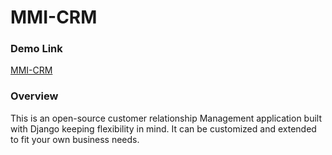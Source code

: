 # MMI-CRM

### Demo Link
[MMI-CRM](https://mminc.herokuapp.com/)

### Overview
This is an open-source customer relationship Management application built with Django keeping flexibility in mind. It can be customized and extended to fit your own business needs.
